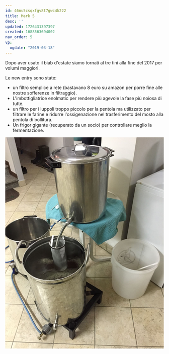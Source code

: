 ```yaml
---
id: 46nu5csqxfgv8t7gwc4k222
title: Mark 5
desc: ''
updated: 1726431397397
created: 1688563694002
nav_order: 5
vp:
  ogdate: "2019-03-18"
---
```

Dopo aver usato il biab d'estate siamo tornati al tre tini alla fine del 2017 per volumi maggiori.

Le new entry sono state:

- un filtro semplice a rete (bastavano 8 euro su amazon per porre fine alle nostre sofferenze in filtraggio).
- L'imbottigliatrice enolmatic per rendere più agevole la fase più noiosa di tutte.
- un filtro per i luppoli troppo piccolo per la pentola ma utilizzato per filtrare le farine e ridurre l'ossigenazione nel trasferimento del mosto alla pentola di bollitura.
- Un frigor gigante (recuperato da un socio) per controllare meglio la fermentazione.

![mark5](./assets/images/mark5.jpg)
